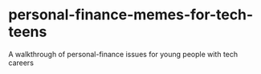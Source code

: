 # personal-finance-memes-for-tech-teens
A walkthrough of personal-finance issues for young people with tech careers
